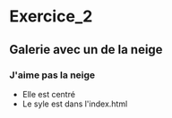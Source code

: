 # Exercice_2

## Galerie avec un de la neige

### J'aime pas la neige
- Elle est centré 
- Le syle est dans l'index.html
